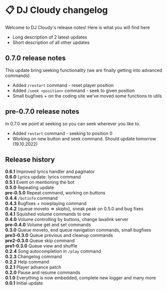 # 📋 DJ Cloudy changelog
Welcome to DJ Cloudy's release notes! Here is what you will find here
- Long description of 2 latest updates
- Short description of all other updates

## 0.7.0 release notes
This update bring seeking functionality (we are finally getting into advanced commands)
- Added `/restart` command - reset player position
- Added `/seek <position>` command - seek to given position
- Small bugfixes + on the coding site we've moved some functions to utils

## pre-0.7.0 release notes
In 0.7.0 we point at seeking so you can seek wherever you like to.
- Added `restart` command - seeking to position 0
- Working on new button and seek command. Should update tomorrow (19.10.2022)

## Release history
**0.6.1** Improved lyrics handler and paginator <br/>
**0.6.0** Lyrics update: lyrics command <br/> 
**0.5.1** Event on mentioning the bot <br/>
**0.5.0** Repeating update <br/>
**pre-0.5.0** Repeat command, working on buttons <br/>
**0.4.4** `/botinfo` command <br/>
**0.4.3** Bugfixes + nowplaying command <br/>
**0.4.2** {queue moveto => skipto}, sneak peak on 0.5.0 and bug fixes <br/>
**0.4.1** Squished volume commands to one <br/>
**0.4.0** Volume controlling by buttons, change lavalink server <br/>
**pre-0.4.0** Volume get and set commands <br/>
**0.3.0** Queue moveto, end queue navigation commands, small bugfixes <br/>
**pre3-0.3.0** Queue previous and cleanup commands <br/>
**pre2-0.3.0** Queue skip command <br/>
**pre1-0.3.0** Queue view and shuffle <br/>
**0.2.4** Song autocompletion in `/play` command <br/>
**0.2.3** Changelog command <br/>
**0.2.2** Help command <br/>
**0.2.1** Player advance patch <br/>
**0.2.0** Pause and resume commands <br/>
**0.1.0** Everything is now embedded, complete new logger and many more <br/>
**0.0.1** Initial update
